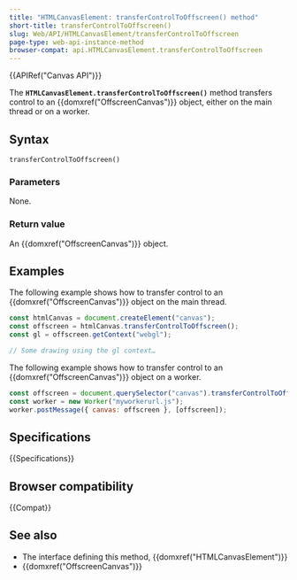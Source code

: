 ```yaml
---
title: "HTMLCanvasElement: transferControlToOffscreen() method"
short-title: transferControlToOffscreen()
slug: Web/API/HTMLCanvasElement/transferControlToOffscreen
page-type: web-api-instance-method
browser-compat: api.HTMLCanvasElement.transferControlToOffscreen
---
```


{{APIRef("Canvas API")}}

The **`HTMLCanvasElement.transferControlToOffscreen()`** method transfers control to an {{domxref("OffscreenCanvas")}} object, either on the main thread or on a worker.

## Syntax

```js-nolint
transferControlToOffscreen()
```

### Parameters

None.

### Return value

An {{domxref("OffscreenCanvas")}} object.

## Examples

The following example shows how to transfer control to an {{domxref("OffscreenCanvas")}} object on the main thread.

```js
const htmlCanvas = document.createElement("canvas");
const offscreen = htmlCanvas.transferControlToOffscreen();
const gl = offscreen.getContext("webgl");

// Some drawing using the gl context…
```

The following example shows how to transfer control to an {{domxref("OffscreenCanvas")}} object on a worker.

```js
const offscreen = document.querySelector("canvas").transferControlToOffscreen();
const worker = new Worker("myworkerurl.js");
worker.postMessage({ canvas: offscreen }, [offscreen]);
```

## Specifications

{{Specifications}}

## Browser compatibility

{{Compat}}

## See also

- The interface defining this method, {{domxref("HTMLCanvasElement")}}
- {{domxref("OffscreenCanvas")}}
